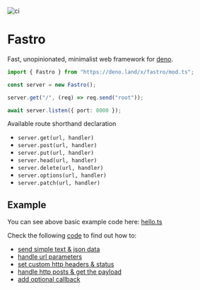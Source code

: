 ![ci](https://github.com/fastrojs/fastro-server/workflows/ci/badge.svg)
# Fastro
Fast, unopinionated, minimalist web framework for [deno](https://deno.land/).

```ts
import { Fastro } from "https://deno.land/x/fastro/mod.ts";

const server = new Fastro();

server.get("/", (req) => req.send("root"));

await server.listen({ port: 8000 });

```

Available route shorthand declaration 
- `server.get(url, handler)`
- `server.post(url, handler)`
- `server.put(url, handler)`
- `server.head(url, handler)`
- `server.delete(url, handler)`
- `server.options(url, handler)`
- `server.patch(url, handler)`

## Example
You can see above basic example code here: [hello.ts](https://github.com/fastrojs/fastro-server/blob/master/examples/hello.ts)

Check the following [code](https://github.com/fastrojs/fastro-server/blob/master/examples/main.ts) to find out how to:
- [send simple text & json data](https://github.com/fastrojs/fastro-server/blob/master/examples/main.ts#L5)
- [handle url parameters](https://github.com/fastrojs/fastro-server/blob/master/examples/main.ts#L35)
- [set custom http headers & status](https://github.com/fastrojs/fastro-server/blob/master/examples/main.ts#L25)
- [handle http posts & get the payload](https://github.com/fastrojs/fastro-server/blob/master/examples/main.ts#L47)
- [add optional callback](https://github.com/fastrojs/fastro-server/blob/master/examples/main.ts#L58)
